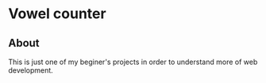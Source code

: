# Vowel counter

## About

This is just one of my beginer's projects in order to understand more of web development.

